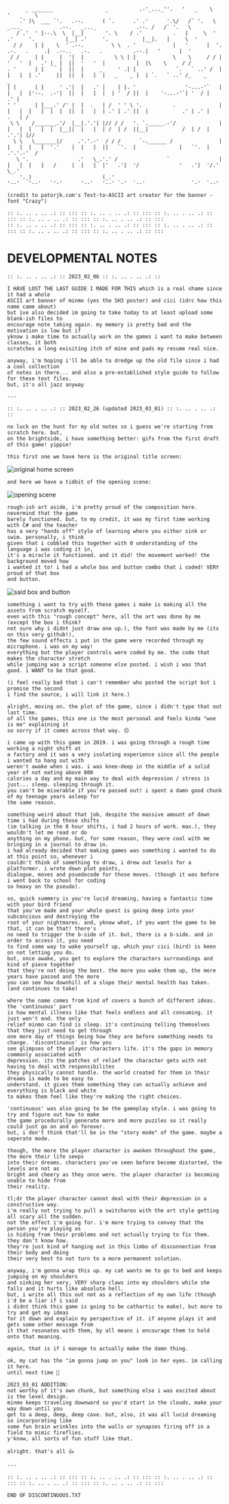 ```                                              _..._       .-'''-.                                                         .-'''-.                      
      _ _______                 _          .-'_..._''.   '   _    \                                                      '   _    \                    
    .' )\  ___ `'.   .--.      ( `.      .' .'      '.\/   /` '.   \    _..._            .--.   _..._             .--. /   /` '.   \                   
   / .'  ' |--.\  \  |__|       '. \    / .'          .   |     \  '  .'     '.          |__| .'     '.           |__|.   |     \  '                   
  / /    | |    \  ' .--.         \ \  . '            |   '      |  '.   .-.   .     .|  .--..   .-.   .          .--.|   '      |  '                  
 / /     | |     |  '|  |          \ \ | |            \    \     / / |  '   '  |   .' |_ |  ||  '   '  |          |  |\    \     / /                   
. '      | |     |  ||  |     _     ' .| |             `.   ` ..' /  |  |   |  | .'     ||  ||  |   |  |   _    _ |  | `.   ` ..' /_    _         _    
| |      | |     ' .'|  |   .' |    | |. '                '-...-'`   |  |   |  |'--.  .-'|  ||  |   |  |  | '  / ||  |    '-...-'`| '  / |      .' |   
' '      | |___.' /' |  |  .   | /  ' ' \ '.          .              |  |   |  |   |  |  |  ||  |   |  | .' | .' ||  |           .' | .' |     .   | / 
 \ \    /_______.'/  |__|.'.'| |// / /   '. `._____.-'/              |  |   |  |   |  |  |__||  |   |  | /  | /  ||__|           /  | /  |   .'.'| |// 
  \ \   \_______|/     .'.'.-'  / / /      `-.______ /               |  |   |  |   |  '.'    |  |   |  ||   `'.  |              |   `'.  | .'.'.-'  /  
   \ '.                .'   \_.'.' /                `                |  |   |  |   |   /     |  |   |  |'   .'|  '/             '   .'|  '/.'   \_.'   
    '._)                       (_.'                                  '--'   '--'   `'-'      '--'   '--' `-'  `--'               `-'  `--'             

(credit to patorjk.com's Text-to-ASCII art creator for the banner - font "Crazy")

:: :. .. . .. .: :: ::: :: :. .. . .. .: :: ::: :: :. .. . .. .: :: ::: :: :. .. . .. .: :: ::: :: :. .. . .. .: :: :::
:: :. .. . .. .: :: ::: :: :. .. . .. .: :: ::: :: :. .. . .. .: :: ::: :: :. .. . .. .: :: ::: :: :. .. . .. .: :: :::
```

# DEVELOPMENTAL NOTES

```
:: :. .. . .. .: :: 2023_02_06 :: :. .. . .. .: ::

I HAVE LOST THE LAST GUIDE I MADE FOR THIS which is a real shame since it had a whole
ASCII art banner of minmo (yes the SH3 poster) and cici (idrc how this name came about)
but ive also decided im going to take today to at least upload some blank-ish files to
encourage note taking again. my memory is pretty bad and the motivation is low but if
yknow i make time to actually work on the games i want to make between classes, it both
scratches a long exisiting itch of mine and pads my resume real nice.

anyway, i'm hoping i'll be able to dredge up the old file since i had a cool collection
of notes in there... and also a pre-established style guide to follow for these text files. 
but, it's all jazz anyway

---
```

```
:: :. .. . .. .: :: 2023_02_26 (updated 2023_03_01) :: :. .. . .. .: ::

no luck on the hunt for my old notes so i guess we're starting from scratch here. but,
on the brightside, i have something better: gifs from the first draft of this game! yippie!

this first one we have here is the original title screen:
```
![original home screen](https://i.imgur.com/FiWl8ZS.gif)

```and here we have a tidbit of the opening scene: ```

![opening scene](https://i.imgur.com/IGL15iK.gif)
```
rough-ish art aside, i'm pretty proud of the composition here. nevermind that the game
barely functioned. but, to my credit, it was my first time working with C# and the teacher
has a very "hands off" style of learning where you either sink or swim. personally, i think
given that i cobbled this together with 0 understanding of the language i was coding it in,
it's a miracle it functioned. and it did! the movement worked! the background moved how
i wanted it to! i had a whole box and button combo that i coded! VERY proud of that box
and button.
```
![said box and button](https://i.imgur.com/0E1AMy5.gif)

```
something i want to try with these games i make is making all the assets from scratch myself.
even with this "rough concept" here, all the art was done by me (except the box i think? 
not sure why i didnt just draw one up.), the font was made by me (its on this very github!),
the few sound effects i put in the game were recorded through my microphone. i was on my way!
everything but the player controls were coded by me. the code that makes the character stretch 
while jumping was a script someone else posted. i wish i was that good. i WANT to be that good.

(i feel really bad that i can't remember who posted the script but i promise the second
i find the source, i will link it here.)

alright, moving on. the plot of the game, since i didn't type that out last time. 
of all the games, this one is the most personal and feels kinda "woe is me" explaining it 
so sorry if it comes across that way. 😔 

i came up with this game in 2019. i was going through a rough time working a night shift at 
a factory and it was a very isolating experience since all the people i wanted to hang out with 
weren't awake when i was. i was knee-deep in the middle of a solid year of not eating above 800 
calories a day and my main way to deal with depression / stress is just... sleep. sleeping through it. 
you can't be miserable if you're passed out! i spent a damn good chunk of my teenage years asleep for
the same reason.

something weird about that job, despite the massive amount of down time i had during those shifts
(im talking in the 8 hour shifts, i had 2 hours of work. max.), they wouldn't let me read or do 
anything on my phone. but, for some reason, they were cool with me bringing in a journal to draw in.
i had already decided that making games was something i wanted to do at this point so, whenever i
couldn't think of something to draw, i drew out levels for a platformer. i wrote down plot points,
dialogue, moves and psuedocode for those moves. (though it was before i went back to school for coding
so heavy on the pseudo).

so, quick summery is you're lucid dreaming, having a fantastic time with your bird friend
that you've made and your whole quest is going deep into your subconcious and destroying the
root of your nightmares. and, yknow what, if you want the game to be that, it can be that! there's
no need to trigger the b-side of it. but, there is a b-side. and in order to access it, you need 
to find some way to wake yourself up, which your cici (bird) is keen on not letting you do. 
but, once awake, you get to explore the characters surroundings and kind of piece together 
that they're not doing the best. the more you wake them up, the more years have passed and the more
you can see how downhill of a slope their mental health has taken. (and continues to take)

where the name comes from kind of covers a bunch of different ideas. the 'continuous' part
is how mental illness like that feels endless and all consuming. it just won't end. the only
relief minmo can find is sleep. it's continuing telling themselves that they just need to get through
one more day of things being how they are before something needs to change. 'discontinuous' is how you 
see glimpses of the player characters life. it's the gaps in memory commonly associated with 
depression. its the patches of relief the character gets with not having to deal with responsibilites 
they physically cannot handle. the world created for them in their dreams is made to be easy to 
understand. it gives them something they can actually achieve and everything is black and white 
to makes them feel like they're making the right choices.

'continuous' was also going to be the gameplay style. i was going to try and figure out how to make
the game procedurally generate more and more puzzles so it really could just go on and on forever.
but, i don't think that'll be in the "story mode" of the game. maybe a seperate mode.

though, the more the player character is awoken throughout the game, the more their life seeps
into their dreams. characters you've seen before become distorted, the levels are not as
bright and cheery as they once were. the player character is becoming unable to hide from 
their reality.

tl;dr the player character cannot deal with their depression in a constructive way. 
i'm really not trying to pull a switcharoo with the art style getting all scary all the sudden. 
not the effect i'm going for. i'm more trying to convey that the person you're playing as 
is hiding from their problems and not actually trying to fix them. they don't know how. 
they're just kind of hanging out in this limbo of disconnection from their body and doing
their very best to not turn to a more permanent solution.

anyway, i'm gonna wrap this up. my cat wants me to go to bed and keeps jumping on my shoulders
and sinking her very, VERY sharp claws into my shoulders while she falls and it hurts like absolute hell.
but, i write all this out not as a reflection of my own life (though i'd be a liar if i said 
i didnt think this game is going to be cathartic to make), but more to try and get my ideas
for it down and explain my perspective of it. if anyone plays it and gets some other message from
it that resonates with them, by all means i encourage them to hold onto that meaning. 

again, that is if i manage to actually make the damn thing. 

ok, my cat has the "im gonna jump on you" look in her eyes. im calling it here.
until next time 👋

2023_03_01 ADDITION:
not worthy of it's own chunk, but something else i was excited about is the level design.
minmo keeps traveling downward so you'd start in the clouds, make your way down until you
get to a deep, deep, deep cave. but, also, it was all lucid dreaming so incorporating like 
some fun brain wrinkles into the walls or synapses firing off in a field to mimic fireflies.
y'know, all sorts of fun stuff like that.

alright. that's all 👍

---
```
```
:: :. .. . .. .: :: ::: :: :. .. . .. .: :: ::: :: :. .. . .. .: :: ::: :: :. .. . .. .: :: ::: :: :. .. . .. .: :: :::

END OF DISCONTINUOUS.TXT
```
